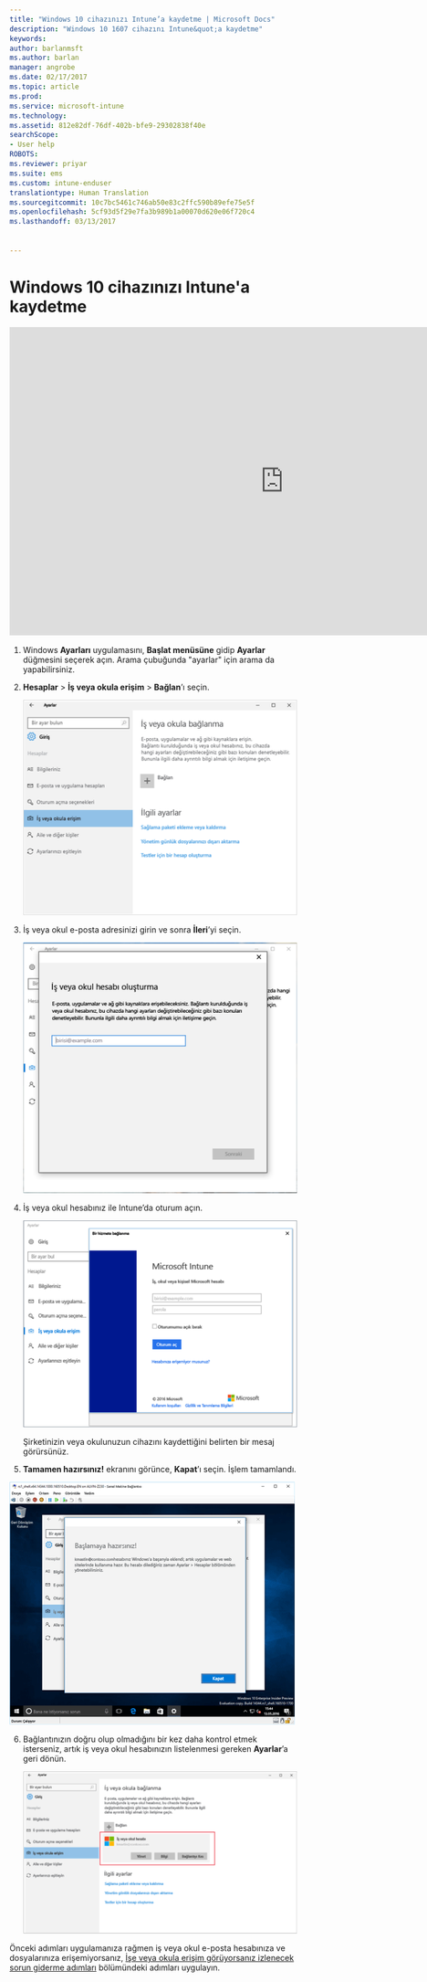 ```yaml
---
title: "Windows 10 cihazınızı Intune’a kaydetme | Microsoft Docs"
description: "Windows 10 1607 cihazını Intune&quot;a kaydetme"
keywords: 
author: barlanmsft
ms.author: barlan
manager: angrobe
ms.date: 02/17/2017
ms.topic: article
ms.prod: 
ms.service: microsoft-intune
ms.technology: 
ms.assetid: 812e82df-76df-402b-bfe9-29302838f40e
searchScope:
- User help
ROBOTS: 
ms.reviewer: priyar
ms.suite: ems
ms.custom: intune-enduser
translationtype: Human Translation
ms.sourcegitcommit: 10c7bc5461c746ab50e83c2ffc590b89efe75e5f
ms.openlocfilehash: 5cf93d5f29e7fa3b989b1a00070d620e06f720c4
ms.lasthandoff: 03/13/2017


---
```


# <a name="enroll-your-windows-10-device-in-intune"></a>Windows 10 cihazınızı Intune'a kaydetme

<iframe src="https://channel9.msdn.com/Series/IntuneEnrollment/Windows-Enrollment-with-AAD/player" width="960" height="540" allowFullScreen frameBorder="0"></iframe>

1.  Windows **Ayarları** uygulamasını, **Başlat menüsüne** gidip **Ayarlar** düğmesini seçerek açın. Arama çubuğunda "ayarlar" için arama da yapabilirsiniz.

2. **Hesaplar** > **İş veya okula erişim** > **Bağlan**’ı seçin.

    ![İş veya okul hesabına erişimi seçme](./media/w10-enroll-rs1-connect-to-work-or-school.png)

3.  İş veya okul e-posta adresinizi girin ve sonra **İleri**’yi seçin.

    ![İş veya okul hesabınızı girme](./media/w10-enroll-rs1-set-up-work-or-school-account.png)

4. İş veya okul hesabınız ile Intune’da oturum açın.

    ![İş veya okul hesabı ekle](./media/w10-enroll-rs1-enter-your-credentials.png)

    Şirketinizin veya okulunuzun cihazını kaydettiğini belirten bir mesaj görürsünüz.

5. **Tamamen hazırsınız!** ekranını görünce, **Kapat**’ı seçin. İşlem tamamlandı.

  !["Tamamen hazırsınız!" ekranında Kapat’ı seçin](./media/w10-enroll-rs1-youre-all-set.png)

6. Bağlantınızın doğru olup olmadığını bir kez daha kontrol etmek isterseniz, artık iş veya okul hesabınızın listelenmesi gereken **Ayarlar**’a geri dönün.

    ![Bağlantının düzgün biçimde ayarlandığını doğrulama](./media/w10-enroll-rs1-validate-successful-enrollment.png)

Önceki adımları uygulamanıza rağmen iş veya okul e-posta hesabınıza ve dosyalarınıza erişemiyorsanız, [İşe veya okula erişim görüyorsanız izlenecek sorun giderme adımları](troubleshoot-your-windows-10-device-windows.md#troubleshooting-steps-to-follow-if-you-see-access-work-or-school) bölümündeki adımları uygulayın.


